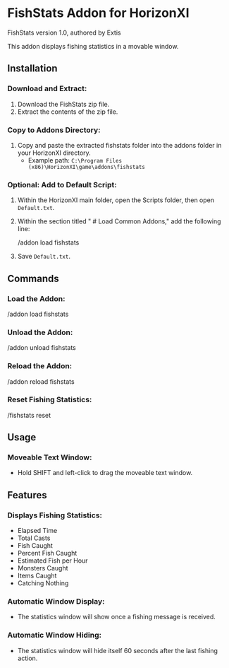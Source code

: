 # FishStats Addon for HorizonXI

FishStats version 1.0, authored by Extis

This addon displays fishing statistics in a movable window.

## Installation

### Download and Extract:

1. Download the FishStats zip file.
2. Extract the contents of the zip file.

### Copy to Addons Directory:

1. Copy and paste the extracted fishstats folder into the addons folder in your HorizonXI directory.
   - Example path: `C:\Program Files (x86)\HorizonXI\game\addons\fishstats`

### Optional: Add to Default Script:

1. Within the HorizonXI main folder, open the Scripts folder, then open `Default.txt`.
2. Within the section titled " # Load Common Addons," add the following line:

   
   /addon load fishstats
   

3. Save `Default.txt`.

## Commands

### Load the Addon:


/addon load fishstats

### Unload the Addon:


/addon unload fishstats

### Reload the Addon:


/addon reload fishstats

### Reset Fishing Statistics:


/fishstats reset

## Usage

### Moveable Text Window:

- Hold SHIFT and left-click to drag the moveable text window.

## Features

### Displays Fishing Statistics:

- Elapsed Time
- Total Casts
- Fish Caught
- Percent Fish Caught
- Estimated Fish per Hour
- Monsters Caught
- Items Caught
- Catching Nothing

### Automatic Window Display:

- The statistics window will show once a fishing message is received.

### Automatic Window Hiding:

- The statistics window will hide itself 60 seconds after the last fishing action.
